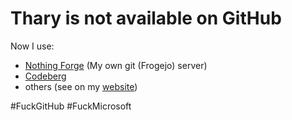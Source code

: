 # Thary is not available on GitHub

Now I use:
- [Nothing Forge](https://git.nothing.run/thary) (My own git (Frogejo) server)
- [Codeberg](https://codeberg.org/thary)
- others (see on my [website](https://nothing.run/~thary))

#FuckGitHub #FuckMicrosoft
